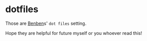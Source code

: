 # dotfiles

Those are [Benben](benben.me)s' `dot files` setting.

Hope they are helpful for future myself or you whoever read this!

